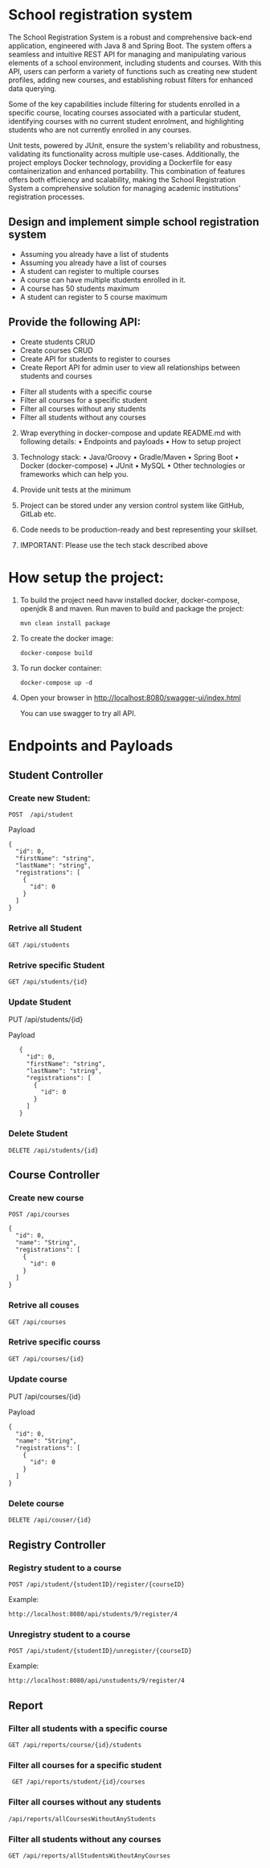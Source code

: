 # School registration system

The School Registration System is a robust and comprehensive back-end application, engineered with Java 8 and Spring Boot. The system offers a seamless and intuitive REST API for managing and manipulating various elements of a school environment, including students and courses. With this API, users can perform a variety of functions such as creating new student profiles, adding new courses, and establishing robust filters for enhanced data querying.

Some of the key capabilities include filtering for students enrolled in a specific course, locating courses associated with a particular student, identifying courses with no current student enrolment, and highlighting students who are not currently enrolled in any courses.

Unit tests, powered by JUnit, ensure the system's reliability and robustness, validating its functionality across multiple use-cases. Additionally, the project employs Docker technology, providing a Dockerfile for easy containerization and enhanced portability. This combination of features offers both efficiency and scalability, making the School Registration System a comprehensive solution for managing academic institutions' registration processes.
## Design and implement simple school registration system
- Assuming you already have a list of students
- Assuming you already have a list of courses
- A student can register to multiple courses
- A course can have multiple students enrolled in it.
- A course has 50 students maximum
- A student can register to 5 course maximum

## Provide the following API:
- Create students CRUD
- Create courses CRUD
- Create API for students to register to courses
- Create Report API for admin user to view all relationships between students and courses
+ Filter all students with a specific course
+ Filter all courses for a specific student
+ Filter all courses without any students
+ Filter all students without any courses

2. Wrap everything in docker-compose and update README.md with following details:
• Endpoints and payloads
• How to setup project

3. Technology stack:
• Java/Groovy
• Gradle/Maven
• Spring Boot
• Docker (docker-compose)
• JUnit
• MySQL
• Other technologies or frameworks which can help you.

4. Provide unit tests at the minimum
5. Project can be stored under any version control system like GitHub, GitLab etc.
6. Code needs to be production-ready and best representing your skillset.
7. IMPORTANT: Please use the tech stack described above

# How setup the project:

1. To build the project need havw installed docker, docker-compose,  openjdk 8 and maven.
Run maven to build and package the project:

       mvn clean install package

2. To create the docker image:

       docker-compose build

3. To run docker container:

       docker-compose up -d
    
4. Open your browser in [http://localhost:8080/swagger-ui/index.html](http://localhost:8080/swagger-ui/index.html)
    
    You can use swagger to try all API.

# Endpoints and Payloads

## Student Controller 

### Create new Student:

    
    POST  /api/student

Payload

    {
      "id": 0,
      "firstName": "string",
      "lastName": "string",
      "registrations": [
        {
          "id": 0
        }
      ]
    }

### Retrive all Student

    GET /api/students 
 
### Retrive specific Student

    GET /api/students/{id} 
    
### Update Student

   PUT /api/students/{id}
   
Payload

       {
         "id": 0,
         "firstName": "string",
         "lastName": "string",
         "registrations": [
           {
             "id": 0
           }
         ]
       }
       
 ### Delete Student
 
    DELETE /api/students/{id}
    
 ## Course Controller 
 
 ### Create new course
    
    POST /api/courses
    
    {
      "id": 0,
      "name": "String",
      "registrations": [
        {
          "id": 0
        }
      ]
    }
    
### Retrive all couses

    GET /api/courses 
 
### Retrive specific courss

    GET /api/courses/{id} 
    
### Update course

   PUT /api/courses/{id}
   
Payload

    {
      "id": 0,
      "name": "String",
      "registrations": [
        {
          "id": 0
        }
      ]
    }
       
 ### Delete course
 
    DELETE /api/couser/{id}
 
## Registry Controller

### Registry student to a course

    POST /api/student/{studentID}/register/{courseID}

Example:
   
    http://localhost:8080/api/students/9/register/4
    


### Unregistry student to a course

    POST /api/student/{studentID}/unregister/{courseID}

Example:
   
    http://localhost:8080/api/unstudents/9/register/4
    
    
 ## Report
 
 ### Filter all students with a specific course
 
    GET /api/reports/course/{id}/students
    
 ### Filter all courses for a specific student
 
     GET /api/reports/student/{id}/courses
 
 ### Filter all courses without any students

    /api/reports/allCoursesWithoutAnyStudents 

 ### Filter all students without any courses

    GET /api/reports/allStudentsWithoutAnyCourses
